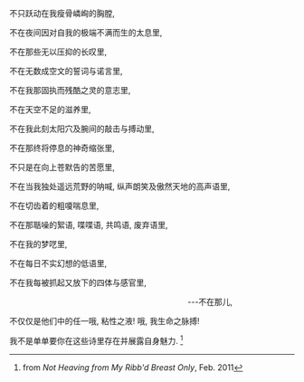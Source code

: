 不只跃动在我瘦骨嶙峋的胸膛,

不在夜间因对自我的极端不满而生的太息里,

不在那些无以压抑的长叹里,

不在无数成空文的誓词与诺言里,

不在我那固执而残酷之灵的意志里,

不在天空不足的滋养里,

不在我此刻太阳穴及腕间的敲击与搏动里,

不在那终将停息的神奇缩张里,

不只是在向上苍默告的苦愿里,

不在当我独处遥远荒野的呐喊, 纵声朗笑及傲然天地的高声语里,

不在切齿着的粗嗄喘息里,

不在那聒噪的絮语, 喋喋语, 共鸣语, 废弃语里,

不在我的梦呓里,

不在每日不实幻想的低语里,

不在我每被抓起又放下的四体与感官里,

&nbsp;&nbsp;&nbsp;&nbsp;&nbsp;&nbsp;&nbsp;&nbsp;&nbsp;&nbsp;&nbsp;&nbsp;&nbsp;&nbsp;&nbsp;&nbsp;&nbsp;&nbsp;&nbsp;&nbsp;&nbsp;&nbsp;&nbsp;&nbsp;&nbsp;&nbsp;&nbsp;&nbsp;&nbsp;&nbsp;&nbsp;&nbsp;&nbsp;&nbsp;&nbsp;&nbsp;&nbsp;&nbsp;&nbsp;&nbsp;&nbsp;&nbsp;&nbsp;&nbsp;&nbsp;&nbsp;&nbsp;&nbsp;&nbsp;&nbsp;&nbsp;&nbsp;&nbsp;&nbsp;&nbsp;&nbsp;&nbsp;&nbsp;&nbsp;&nbsp;&nbsp;&nbsp;&nbsp;&nbsp;&nbsp;&nbsp;&nbsp;&nbsp;&nbsp;&nbsp;&nbsp;&nbsp;&nbsp;&nbsp;&nbsp;&nbsp;&nbsp;&nbsp;&nbsp;&nbsp;---不在那儿,

不仅仅是他们中的任一哦, 粘性之液! 哦, 我生命之脉搏!


我不是单单要你在这些诗里存在并展露自身魅力. [^1]

[^1]: from _Not Heaving from My Ribb'd Breast Only_, Feb. 2011
